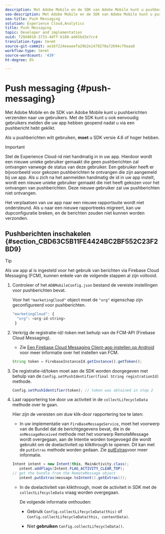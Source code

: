 ```yaml
---
description: Met Adobe Mobile en de SDK van Adobe Mobile kunt u pushberichten verzenden naar uw gebruikers. Met de SDK kunt u ook eenvoudig gebruikers melden die uw app hebben geopend nadat u via een pushbericht hebt geklikt.
seo-description: Met Adobe Mobile en de SDK van Adobe Mobile kunt u pushberichten verzenden naar uw gebruikers. Met de SDK kunt u ook eenvoudig gebruikers melden die uw app hebben geopend nadat u via een pushbericht hebt geklikt.
seo-title: Push Messaging
solution: Experience Cloud,Analytics
title: Push Messaging
topic: Developer and implementation
uuid: 729d4010-3733-4dff-b188-ad45bd3e7cc4
translation-type: tm+mt
source-git-commit: ae16f224eeaeefa29b2e1479270a72694c79aaa0
workflow-type: tm+mt
source-wordcount: '439'
ht-degree: 8%

---
```



# Push messaging {#push-messaging}

Met Adobe Mobile en de SDK van Adobe Mobile kunt u pushberichten verzenden naar uw gebruikers. Met de SDK kunt u ook eenvoudig gebruikers melden die uw app hebben geopend nadat u via een pushbericht hebt geklikt.

Als u pushberichten wilt gebruiken, **moet** u SDK versie 4.6 of hoger hebben.

>[!IMPORTANT]
>
>Stel de Experience Cloud-id niet handmatig in in uw app. Hierdoor wordt een nieuwe unieke gebruiker gemaakt die geen pushberichten zal ontvangen vanwege de status van deze gebruiker. Een gebruiker heeft er bijvoorbeeld voor gekozen pushberichten te ontvangen die zijn aangemeld bij uw app. Als u zich na het aanmelden handmatig de id in uw app instelt, wordt een nieuwe unieke gebruiker gemaakt die niet heeft gekozen voor het ontvangen van pushberichten. Deze nieuwe gebruiker zal uw pushberichten niet ontvangen.
>
>Het verplaatsen van uw app naar een nieuwe rapportsuite wordt niet ondersteund. Als u naar een nieuwe rapportreeks migreert, kan uw dupconfiguratie breken, en de berichten zouden niet kunnen worden verzonden.

## Pushberichten inschakelen {#section_CBD63C5B11FE4424BC2BF552C23F2BD9}

>[!TIP]
>
>Als uw app al is ingesteld voor het gebruik van berichten via Firebase Cloud Messaging (FCM), kunnen enkele van de volgende stappen al zijn voltooid.

1. Controleer of het `ADBMobileConfig.json` bestand de vereiste instellingen voor pushberichten bevat.

   Voor het `"marketingCloud"` object moet de `"org"` eigenschap zijn geconfigureerd voor pushberichten.

   ```js
   "marketingCloud": { 
     "org": <org-id-string> 
    }
   ```

1. Verkrijg de registratie-id/-token met behulp van de FCM-API (Firebase Cloud Messaging).

   * Zie [Een Firebase Cloud Messaging Client-app instellen op Android](https://firebase.google.com/docs/cloud-messaging/android/client) voor meer informatie over het instellen van FCM.

   ```js
   String token = FirebaseInstanceId.getInstance().getToken();
   ```

1. De registratie-id/token moet aan de SDK worden doorgegeven met behulp van de `Config.setPushIdentifier(final String registrationId)` methode.

   ```js
   Config.setPushIdentifier(token); // token was obtained in step 2
   ```

1. Laat rapportering toe door uw activiteit in de `collectLifecycleData` methode over te gaan.

   Hier zijn de vereisten om duw klik-door rapportering toe te laten:

   * In uw implementatie van `FireBaseMessageService`, moet het voorwerp van de Bundel dat de berichtgegevens bevat, die in de `onMessageReceived` methode met het voorwerp RemoteMessage wordt overgegaan, aan de Intentie worden toegevoegd die wordt gebruikt om de doelactiviteit op klikthrough te openen. Dit kan met de `putExtras` methode worden gedaan. Zie [putExtras](https://developer.android.com/reference/android/content/Intent.html#putExtras(android.os.Bundle))voor meer informatie.

   ```java
   Intent intent = new Intent(this, MainActivity.class);
      intent.addFlags(Intent.FLAG_ACTIVITY_CLEAR_TOP);
   // get the bundle from the RemoteMessage object
      intent.putExtras(message.toIntent().getExtras());
   ```

   * In de doelactiviteit van klikthrough, moet de activiteit in SDK met de `collectLifecycleData` vraag worden overgegaan.

      De volgende informatie onthouden:

      * Gebruik `Config.collectLifecycleData(this)` of `Config.collectLifecycleData(this, contextData)`.

      * Niet **gebruiken** `Config.collectLifecycleData()`.



